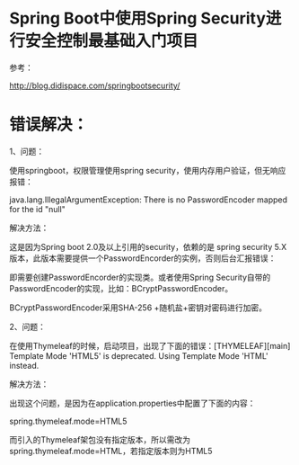 # Spring Boot中使用Spring Security进行安全控制最基础入门项目

参考：

http://blog.didispace.com/springbootsecurity/

# 错误解决：

1、问题：

使用springboot，权限管理使用spring security，使用内存用户验证，但无响应报错：

java.lang.IllegalArgumentException: There is no PasswordEncoder mapped for the id "null"

解决方法：

这是因为Spring boot 2.0及以上引用的security，依赖的是 spring security 5.X版本，此版本需要提供一个PasswordEncorder的实例，否则后台汇报错误：

即需要创建PasswordEncorder的实现类。或者使用Spring Security自带的PasswordEncoder的实现，比如：BCryptPasswordEncoder。

BCryptPasswordEncoder采用SHA-256 +随机盐+密钥对密码进行加密。

2、问题：

在使用Thymeleaf的时候，启动项目，出现了下面的错误：[THYMELEAF][main] Template Mode 'HTML5' is deprecated. Using Template Mode 'HTML' instead.

解决方法：

出现这个问题，是因为在application.properties中配置了下面的内容：

spring.thymeleaf.mode=HTML5 

而引入的Thymeleaf架包没有指定版本，所以需改为spring.thymeleaf.mode=HTML，若指定版本则为HTML5

